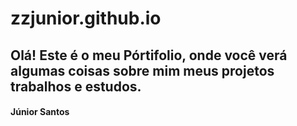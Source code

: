 # zzjunior.github.io
## Olá! Este é o meu Pórtifolio, onde você verá algumas coisas sobre mim meus projetos trabalhos e estudos.
#### Júnior Santos

